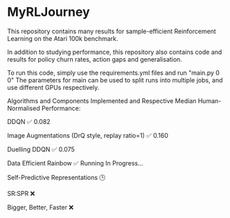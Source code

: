 # MyRLJourney
This repository contains many results for sample-efficient Reinforcement Learning on the Atari 100k benchmark.

In addition to studying performance, this repository also contains code and results for policy churn rates, action gaps and generalisation.

To run this code, simply use the requirements.yml files and run "main.py 0 0"
The parameters for main can be used to split runs into multiple jobs, and use different GPUs respectively.

Algorithms and Components Implemented and Respective Median Human-Normalised Performance:

DDQN :white_check_mark: 0.082

Image Augmentations (DrQ style, replay ratio=1) :white_check_mark: 0.160

Duelling DDQN :white_check_mark: 0.075

Data Efficient Rainbow :white_check_mark: Running In Progress...

Self-Predictive Representations :clock3:

SR:SPR :x:

Bigger, Better, Faster :x:
